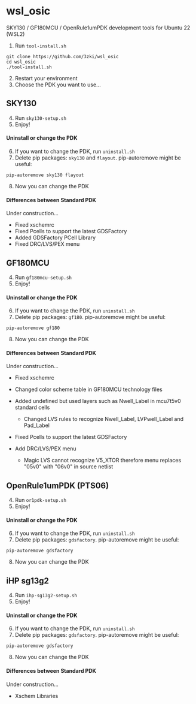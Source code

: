 # wsl_osic

SKY130 / GF180MCU / OpenRule1umPDK development tools for Ubuntu 22 (WSL2)

  1. Run `tool-install.sh`
```
git clone https://github.com/3zki/wsl_osic
cd wsl_osic
./tool-install.sh
```

  2. Restart your environment
  3. Choose the PDK you want to use...

## SKY130
  4. Run `sky130-setup.sh`
  5. Enjoy!
#### Uninstall or change the PDK
  6. If you want to change the PDK, run `uninstall.sh`
  7. Delete pip packages: `sky130` and `flayout`.
     pip-autoremove might be useful:
```
pip-autoremove sky130 flayout
```
  8. Now you can change the PDK

#### Differences between Standard PDK

Under construction...
* Fixed xschemrc
* Fixed Pcells to support the latest GDSFactory
* Added GDSFactory PCell Library
* Fixed DRC/LVS/PEX menu

## GF180MCU
  4. Run `gf180mcu-setup.sh`
  5. Enjoy!
#### Uninstall or change the PDK
  6. If you want to change the PDK, run `uninstall.sh`
  7. Delete pip packages: `gf180`.
     pip-autoremove might be useful:
```
pip-autoremove gf180
```
  8. Now you can change the PDK

#### Differences between Standard PDK

Under construction...

* Fixed xschemrc
* Changed color scheme table in GF180MCU technology files
* Added undefined but used layers such as Nwell_Label in mcu7t5v0 standard cells
  * Changed LVS rules to recognize Nwell_Label, LVPwell_Label and Pad_Label

* Fixed Pcells to support the latest GDSFactory

* Add DRC/LVS/PEX menu
  * Magic LVS cannot recognize V5_XTOR therefore menu replaces "05v0" with "06v0" in source netlist

## OpenRule1umPDK (PTS06)
  4. Run `or1pdk-setup.sh`
  5. Enjoy!
#### Uninstall or change the PDK
  6. If you want to change the PDK, run `uninstall.sh`
  7. Delete pip packages: `gdsfactory`.
     pip-autoremove might be useful:
```
pip-autoremove gdsfactory
```
  8. Now you can change the PDK

## iHP sg13g2
  4. Run `ihp-sg13g2-setup.sh`
  5. Enjoy!
#### Uninstall or change the PDK
  6. If you want to change the PDK, run `uninstall.sh`
  7. Delete pip packages: `gdsfactory`.
     pip-autoremove might be useful:
```
pip-autoremove gdsfactory
```
  8. Now you can change the PDK

#### Differences between Standard PDK

Under construction...

* Xschem Libraries
